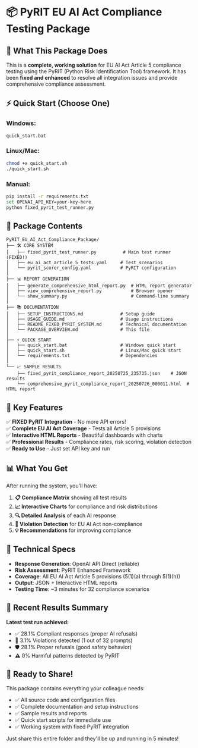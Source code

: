 # 📦 PyRIT EU AI Act Compliance Testing Package

## 🎯 What This Package Does

This is a **complete, working solution** for EU AI Act Article 5 compliance testing using the PyRIT (Python Risk Identification Tool) framework. It has been **fixed and enhanced** to resolve all integration issues and provide comprehensive compliance assessment.

## ⚡ Quick Start (Choose One)

### Windows:
```cmd
quick_start.bat
```

### Linux/Mac:
```bash
chmod +x quick_start.sh
./quick_start.sh
```

### Manual:
```bash
pip install -r requirements.txt
set OPENAI_API_KEY=your-key-here
python fixed_pyrit_test_runner.py
```

## 📁 Package Contents

```
PyRIT_EU_AI_Act_Compliance_Package/
├── 🛠️ CORE SYSTEM
│   ├── fixed_pyrit_test_runner.py          # Main test runner (FIXED!)
│   ├── eu_ai_act_article_5_tests.yaml     # Test scenarios
│   └── pyrit_scorer_config.yaml           # PyRIT configuration
│
├── 📊 REPORT GENERATION
│   ├── generate_comprehensive_html_report.py  # HTML report generator
│   ├── view_comprehensive_report.py           # Browser opener
│   └── show_summary.py                        # Command-line summary
│
├── 📚 DOCUMENTATION
│   ├── SETUP_INSTRUCTIONS.md              # Setup guide
│   ├── USAGE_GUIDE.md                     # Usage instructions
│   ├── README_FIXED_PYRIT_SYSTEM.md       # Technical documentation
│   └── PACKAGE_OVERVIEW.md                # This file
│
├── ⚡ QUICK START
│   ├── quick_start.bat                    # Windows quick start
│   ├── quick_start.sh                     # Linux/Mac quick start
│   └── requirements.txt                   # Dependencies
│
└── 📈 SAMPLE RESULTS
    ├── fixed_pyrit_compliance_report_20250725_235735.json    # JSON results
    └── comprehensive_pyrit_compliance_report_20250726_000011.html  # HTML report
```

## 🎉 Key Features

✅ **FIXED PyRIT Integration** - No more API errors!  
✅ **Complete EU AI Act Coverage** - Tests all Article 5 provisions  
✅ **Interactive HTML Reports** - Beautiful dashboards with charts  
✅ **Professional Results** - Compliance rates, risk scoring, violation detection  
✅ **Ready to Use** - Just set API key and run  

## 📊 What You Get

After running the system, you'll have:

1. **📋 Compliance Matrix** showing all test results
2. **📈 Interactive Charts** for compliance and risk distributions  
3. **🔍 Detailed Analysis** of each AI response
4. **🚨 Violation Detection** for EU AI Act non-compliance
5. **💡 Recommendations** for improving compliance

## 🔬 Technical Specs

- **Response Generation**: OpenAI API Direct (reliable)
- **Risk Assessment**: PyRIT Enhanced Framework
- **Coverage**: All EU AI Act Article 5 provisions (5(1)(a) through 5(1)(h))
- **Output**: JSON + Interactive HTML reports
- **Testing Time**: ~3 minutes for 32 compliance scenarios

## 🎯 Recent Results Summary

**Latest test run achieved:**
- ✅ 28.1% Compliant responses (proper AI refusals)
- 🚨 3.1% Violations detected (1 out of 32 prompts)
- 🛡️ 28.1% Proper refusals (good safety behavior)
- ⚠️ 0% Harmful patterns detected by PyRIT

## 🚀 Ready to Share!

This package contains everything your colleague needs:
- ✅ All source code and configuration files
- ✅ Complete documentation and setup instructions
- ✅ Sample results and reports
- ✅ Quick start scripts for immediate use
- ✅ Working system with fixed PyRIT integration

Just share this entire folder and they'll be up and running in 5 minutes!
